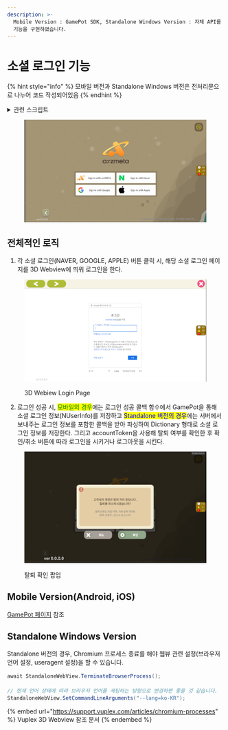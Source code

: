 ```yaml
---
description: >-
  Mobile Version : GamePot SDK, Standalone Windows Version : 자체 API를 사용하여 소셜 로그인
  기능을 구현하였습니다.
---
```


# 소셜 로그인 기능

{% hint style="info" %}
모바일 버전과 Standalone Windows 버전은 전처리문으로 나누어 코드 작성되어있음
{% endhint %}

<details>

<summary>관련 스크립트</summary>

Assets\\\_DEV\Script\UI\Panel\Panel\_SocialLogin.cs

</details>

<figure><img src="../../.gitbook/assets/image (45).png" alt=""><figcaption></figcaption></figure>

## 전체적인 로직

1. 각 소셜 로그인(NAVER, GOOGLE, APPLE) 버튼 클릭 시, 해당 소셜 로그인 페이지를 3D Webview에 띄워 로그인을 한다.

<figure><img src="../../.gitbook/assets/image (46).png" alt=""><figcaption><p>3D Webiew Login Page</p></figcaption></figure>

2. 로그인 성공 시, <mark style="color:green;">모바일의 경우</mark>에는 로그인 성공 콜백 함수에서 GamePot을 통해 소셜 로그인 정보(NUserInfo)를 저장하고 <mark style="color:blue;">Standalone 버전의 경우</mark>에는 서버에서 보내주는 로그인 정보를 포함한 콜백을 받아 파싱하여  Dictionary 형태로 소셜 로그인 정보를 저장한다. 그리고 accountToken을 사용해 탈퇴 여부를 확인한 후 확인/취소 버튼에 따라 로그인을 시키거나 로그아웃을 시킨다.

<figure><img src="../../.gitbook/assets/image (49).png" alt=""><figcaption><p>탈퇴 확인 팝업</p></figcaption></figure>

## Mobile Version(Android, iOS)

[GamePot 페이지](../../asset/sdk/firebase/gamepot.md) 참조

## Standalone Windows Version

Standalone 버전의 경우, Chromium 프로세스 종료를 해야 웹뷰 관련 설정(브라우저 언어 설정, useragent 설정)을 할 수 있습니다.

```csharp
await StandaloneWebView.TerminateBrowserProcess();

// 현재 언어 상태에 따라 브라우저 언어를 세팅하는 방향으로 변경하면 좋을 것 같습니다.
StandaloneWebView.SetCommandLineArguments("--lang=ko-KR");
```

{% embed url="https://support.vuplex.com/articles/chromium-processes" %}
Vuplex 3D Webview 참조 문서
{% endembed %}
